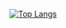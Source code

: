 [![Top Langs](https://github-readme-stats.vercel.app/api/top-langs/?username=Burrito-Princess)](#)

